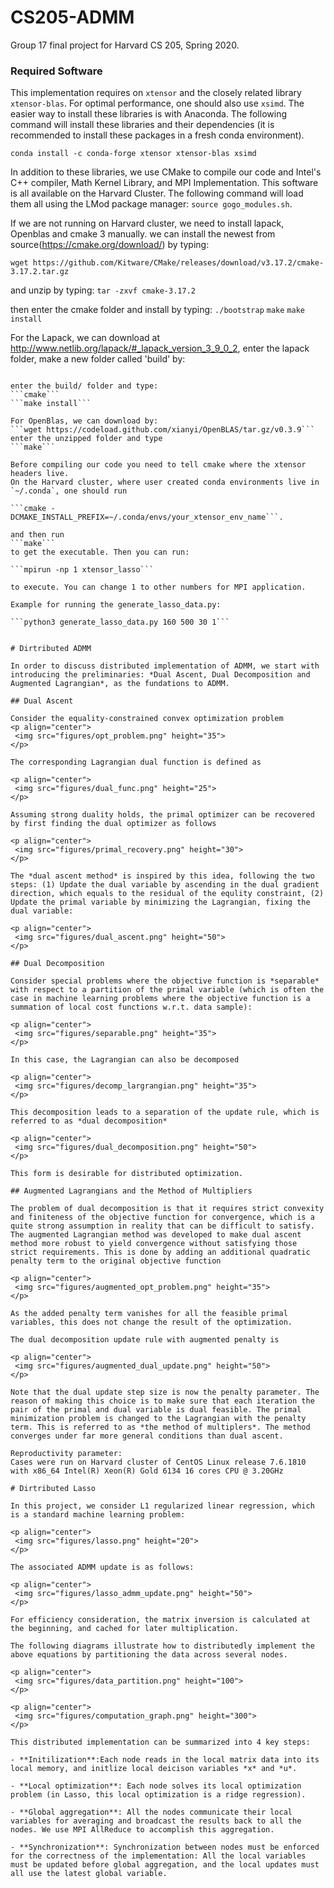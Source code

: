 # CS205-ADMM
Group 17 final project for Harvard CS 205, Spring 2020.
 
### Required Software

This implementation requires on `xtensor` and the closely related library `xtensor-blas`. 
For optimal performance, one should also use `xsimd`.
The easier way to install these libraries is with Anaconda. The following command will
install these libraries and their dependencies (it is recommended to install these packages in
a fresh conda environment).

```conda install -c conda-forge xtensor xtensor-blas xsimd```

In addition to these libraries, we use CMake to compile our code and Intel's C++ compiler, 
Math Kernel Library, and MPI Implementation. This software is all available on the Harvard Cluster.
The following command will load them all using the LMod package manager: `source gogo_modules.sh`.

If we are not running on Harvard cluster, we need to install lapack, Openblas and cmake 3 manually. we can install the newest from source(https://cmake.org/download/) by typing:

```wget https://github.com/Kitware/CMake/releases/download/v3.17.2/cmake-3.17.2.tar.gz```

and unzip by typing:
```tar -zxvf cmake-3.17.2```

then enter the cmake folder and install by typing:
```./bootstrap```
```make```
```make install```

For the Lapack, we can download at http://www.netlib.org/lapack/#_lapack_version_3_9_0_2, enter the lapack folder, make a new folder called 'build' by:

```makedir build/'''

enter the build/ folder and type:
```cmake```
```make install```

For OpenBlas, we can download by:
```wget https://codeload.github.com/xianyi/OpenBLAS/tar.gz/v0.3.9```
enter the unzipped folder and type 
```make```

Before compiling our code you need to tell cmake where the xtensor headers live. 
On the Harvard cluster, where user created conda environments live in 
`~/.conda`, one should run 

```cmake -DCMAKE_INSTALL_PREFIX=~/.conda/envs/your_xtensor_env_name```.

and then run
```make```
to get the executable. Then you can run:

```mpirun -np 1 xtensor_lasso```

to execute. You can change 1 to other numbers for MPI application.

Example for running the generate_lasso_data.py:

```python3 generate_lasso_data.py 160 500 30 1```


# Dirtributed ADMM

In order to discuss distributed implementation of ADMM, we start with introducing the preliminaries: *Dual Ascent, Dual Decomposition and Augmented Lagrangian*, as the fundations to ADMM.

## Dual Ascent

Consider the equality-constrained convex optimization problem 
<p align="center">
 <img src="figures/opt_problem.png" height="35">
</p>

The corresponding Lagrangian dual function is defined as 

<p align="center">
 <img src="figures/dual_func.png" height="25">
</p>

Assuming strong duality holds, the primal optimizer can be recovered by first finding the dual optimizer as follows

<p align="center">
 <img src="figures/primal_recovery.png" height="30">
</p>

The *dual ascent method* is inspired by this idea, following the two steps: (1) Update the dual variable by ascending in the dual gradient direction, which equals to the residual of the equlity constraint, (2) Update the primal variable by minimizing the Lagrangian, fixing the dual variable:

<p align="center">
 <img src="figures/dual_ascent.png" height="50">
</p>

## Dual Decomposition

Consider special problems where the objective function is *separable* with respect to a partition of the primal variable (which is often the case in machine learning problems where the objective function is a summation of local cost functions w.r.t. data sample):

<p align="center">
 <img src="figures/separable.png" height="35">
</p>

In this case, the Lagrangian can also be decomposed

<p align="center">
 <img src="figures/decomp_largrangian.png" height="35">
</p>

This decomposition leads to a separation of the update rule, which is referred to as *dual decomposition*

<p align="center">
 <img src="figures/dual_decomposition.png" height="50">
</p>

This form is desirable for distributed optimization.

## Augmented Lagrangians and the Method of Multipliers

The problem of dual decomposition is that it requires strict convexity and finiteness of the objective function for convergence, which is a quite strong assumption in reality that can be difficult to satisfy. The augmented Lagrangian method was developed to make dual ascent method more robust to yield convergence without satisfying those strict requirements. This is done by adding an additional quadratic penalty term to the original objective function

<p align="center">
 <img src="figures/augmented_opt_problem.png" height="35">
</p>

As the added penalty term vanishes for all the feasible primal variables, this does not change the result of the optimization.

The dual decomposition update rule with augmented penalty is 

<p align="center">
 <img src="figures/augmented_dual_update.png" height="50">
</p>

Note that the dual update step size is now the penalty parameter. The reason of making this choice is to make sure that each iteration the pair of the primal and dual variable is dual feasible. The primal minimization problem is changed to the Lagrangian with the penalty term. This is referred to as *the method of multiplers*. The method converges under far more general conditions than dual ascent.

Reproductivity parameter:
Cases were run on Harvard cluster of CentOS Linux release 7.6.1810 with x86_64 Intel(R) Xeon(R) Gold 6134 16 cores CPU @ 3.20GHz

# Dirtributed Lasso

In this project, we consider L1 regularized linear regression, which is a standard machine learning problem:

<p align="center">
 <img src="figures/lasso.png" height="20">
</p>

The associated ADMM update is as follows:

<p align="center">
 <img src="figures/lasso_admm_update.png" height="50">
</p>

For efficiency consideration, the matrix inversion is calculated at the beginning, and cached for later multiplication.

The following diagrams illustrate how to distributedly implement the above equations by partitioning the data across several nodes.

<p align="center">
 <img src="figures/data_partition.png" height="100">
</p>

<p align="center">
 <img src="figures/computation_graph.png" height="300">
</p>

This distributed implementation can be summarized into 4 key steps:

- **Initilization**:Each node reads in the local matrix data into its local memory, and initlize local deicison variables *x* and *u*.

- **Local optimization**: Each node solves its local optimization problem (in Lasso, this local optimization is a ridge regression).

- **Global aggregation**: All the nodes communicate their local variables for averaging and broadcast the results back to all the nodes. We use MPI AllReduce to accomplish this aggregation.

- **Synchronization**: Synchronization between nodes must be enforced for the correctness of the implementation: All the local variables must be updated before global aggregation, and the local updates must all use the latest global variable.







